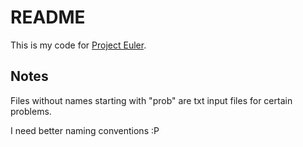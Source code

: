# README
This is my code for [Project Euler](https://projecteuler.net/).

## Notes
Files without names starting with "prob" are txt input files for certain problems.

I need better naming conventions :P
